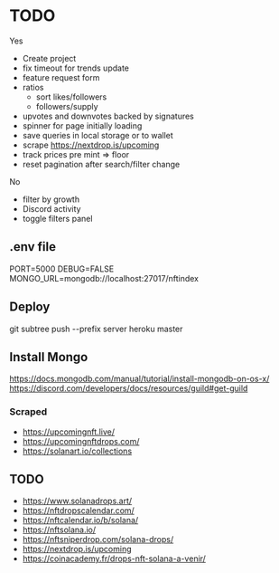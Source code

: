 # TODO

Yes

- Create project
- fix timeout for trends update
- feature request form
- ratios
  - sort likes/followers
  - followers/supply
- upvotes and downvotes backed by signatures
- spinner for page initially loading
- save queries in local storage or to wallet
- scrape https://nextdrop.is/upcoming
- track prices pre mint => floor
- reset pagination after search/filter change

No

- filter by growth
- Discord activity
- toggle filters panel

## .env file

PORT=5000
DEBUG=FALSE
MONGO_URL=mongodb://localhost:27017/nftindex

## Deploy

git subtree push --prefix server heroku master

## Install Mongo

https://docs.mongodb.com/manual/tutorial/install-mongodb-on-os-x/
https://discord.com/developers/docs/resources/guild#get-guild

### Scraped

- https://upcomingnft.live/
- https://upcomingnftdrops.com/
- https://solanart.io/collections

## TODO

- https://www.solanadrops.art/
- https://nftdropscalendar.com/
- https://nftcalendar.io/b/solana/
- https://nftsolana.io/
- https://nftsniperdrop.com/solana-drops/
- https://nextdrop.is/upcoming
- https://coinacademy.fr/drops-nft-solana-a-venir/
